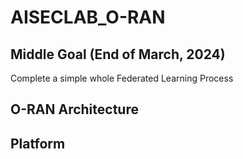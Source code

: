 # AISECLAB_O-RAN

## Middle Goal (End of March, 2024)
Complete a simple whole Federated Learning Process

## O-RAN Architecture

## Platform

